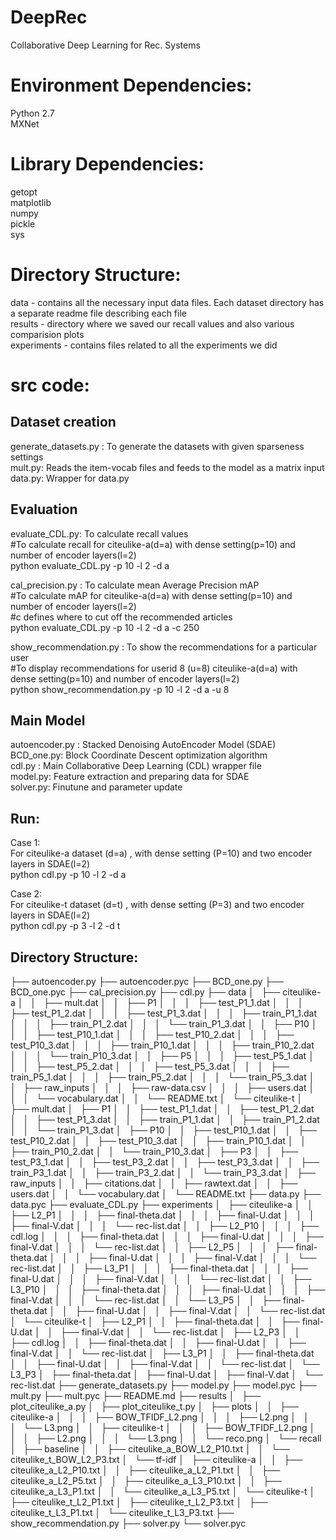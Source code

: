 # DeepRec
Collaborative Deep Learning for Rec. Systems

Environment Dependencies:
=========================
Python 2.7 <br>
MXNet <br>

Library Dependencies:
=====================
getopt <br>
matplotlib <br>
numpy <br>
pickle <br>
sys <br>

Directory Structure:
====================
data - contains all the necessary input data files. Each dataset directory has a separate readme file describing each file <br>
results - directory where we saved our recall values and also various comparision plots <br>
experiments - contains files related to all the experiments we did <br>

src code: <br>
=======
Dataset creation <br>
-----------------
generate_datasets.py : To generate the datasets with given sparseness settings <br>
mult.py: Reads the item-vocab files and feeds to the model as a matrix input<br>
data.py: Wrapper for data.py<br>

Evaluation 
-----------
evaluate_CDL.py: To calculate recall values <br>
#To calculate recall for citeulike-a(d=a) with dense setting(p=10) and number of encoder layers(l=2)<br>
python evaluate_CDL.py -p 10 -l 2 -d a <br>

cal_precision.py : To calculate mean Average Precision mAP <br>
#To calculate mAP for citeulike-a(d=a) with dense setting(p=10) and number of encoder layers(l=2)<br>
#c defines where to cut off the recommended articles <br>
python evaluate_CDL.py -p 10 -l 2 -d a -c 250 <br>

show_recommendation.py : To show the recommendations for a particular user<br>
#To display recommendations for userid 8 (u=8) citeulike-a(d=a) with dense setting(p=10) and number of encoder layers(l=2)<br>
python show_recommendation.py -p 10 -l 2 -d a -u 8<br>

Main Model
----------
autoencoder.py : Stacked Denoising AutoEncoder Model (SDAE)  <br>
BCD_one.py: Block Coordinate Descent optimization algorithm <br>
cdl.py : Main Collaborative Deep Learning (CDL) wrapper file <br>
model.py: Feature extraction and preparing data for SDAE <br>
solver.py: Finutune and parameter update <br>

Run:
---
Case 1: <br>
For citeulike-a dataset (d=a) , with dense setting (P=10) and two encoder layers in SDAE(l=2) <br>
python cdl.py -p 10 -l 2 -d a <br>

Case 2: <br>
For citeulike-t dataset (d=t) , with dense setting (P=3) and two encoder layers in SDAE(l=2) <br>
python cdl.py -p 3 -l 2 -d t

Directory Structure:
-------------------

├── autoencoder.py
├── autoencoder.pyc
├── BCD_one.py
├── BCD_one.pyc
├── cal_precision.py
├── cdl.py
├── data
│   ├── citeulike-a
│   │   ├── mult.dat
│   │   ├── P1
│   │   │   ├── test_P1_1.dat
│   │   │   ├── test_P1_2.dat
│   │   │   ├── test_P1_3.dat
│   │   │   ├── train_P1_1.dat
│   │   │   ├── train_P1_2.dat
│   │   │   └── train_P1_3.dat
│   │   ├── P10
│   │   │   ├── test_P10_1.dat
│   │   │   ├── test_P10_2.dat
│   │   │   ├── test_P10_3.dat
│   │   │   ├── train_P10_1.dat
│   │   │   ├── train_P10_2.dat
│   │   │   └── train_P10_3.dat
│   │   ├── P5
│   │   │   ├── test_P5_1.dat
│   │   │   ├── test_P5_2.dat
│   │   │   ├── test_P5_3.dat
│   │   │   ├── train_P5_1.dat
│   │   │   ├── train_P5_2.dat
│   │   │   └── train_P5_3.dat
│   │   ├── raw_inputs
│   │   │   ├── raw-data.csv
│   │   │   ├── users.dat
│   │   │   └── vocabulary.dat
│   │   └── README.txt
│   └── citeulike-t
│       ├── mult.dat
│       ├── P1
│       │   ├── test_P1_1.dat
│       │   ├── test_P1_2.dat
│       │   ├── test_P1_3.dat
│       │   ├── train_P1_1.dat
│       │   ├── train_P1_2.dat
│       │   └── train_P1_3.dat
│       ├── P10
│       │   ├── test_P10_1.dat
│       │   ├── test_P10_2.dat
│       │   ├── test_P10_3.dat
│       │   ├── train_P10_1.dat
│       │   ├── train_P10_2.dat
│       │   └── train_P10_3.dat
│       ├── P3
│       │   ├── test_P3_1.dat
│       │   ├── test_P3_2.dat
│       │   ├── test_P3_3.dat
│       │   ├── train_P3_1.dat
│       │   ├── train_P3_2.dat
│       │   └── train_P3_3.dat
│       ├── raw_inputs
│       │   ├── citations.dat
│       │   ├── rawtext.dat
│       │   ├── users.dat
│       │   └── vocabulary.dat
│       └── README.txt
├── data.py
├── data.pyc
├── evaluate_CDL.py
├── experiments
│   ├── citeulike-a
│   │   ├── L2_P1
│   │   │   ├── final-theta.dat
│   │   │   ├── final-U.dat
│   │   │   ├── final-V.dat
│   │   │   └── rec-list.dat
│   │   ├── L2_P10
│   │   │   ├── cdl.log
│   │   │   ├── final-theta.dat
│   │   │   ├── final-U.dat
│   │   │   ├── final-V.dat
│   │   │   └── rec-list.dat
│   │   ├── L2_P5
│   │   │   ├── final-theta.dat
│   │   │   ├── final-U.dat
│   │   │   ├── final-V.dat
│   │   │   └── rec-list.dat
│   │   ├── L3_P1
│   │   │   ├── final-theta.dat
│   │   │   ├── final-U.dat
│   │   │   ├── final-V.dat
│   │   │   └── rec-list.dat
│   │   ├── L3_P10
│   │   │   ├── final-theta.dat
│   │   │   ├── final-U.dat
│   │   │   ├── final-V.dat
│   │   │   └── rec-list.dat
│   │   └── L3_P5
│   │       ├── final-theta.dat
│   │       ├── final-U.dat
│   │       ├── final-V.dat
│   │       └── rec-list.dat
│   └── citeulike-t
│       ├── L2_P1
│       │   ├── final-theta.dat
│       │   ├── final-U.dat
│       │   ├── final-V.dat
│       │   └── rec-list.dat
│       ├── L2_P3
│       │   ├── cdl.log
│       │   ├── final-theta.dat
│       │   ├── final-U.dat
│       │   ├── final-V.dat
│       │   └── rec-list.dat
│       ├── L3_P1
│       │   ├── final-theta.dat
│       │   ├── final-U.dat
│       │   ├── final-V.dat
│       │   └── rec-list.dat
│       └── L3_P3
│           ├── final-theta.dat
│           ├── final-U.dat
│           ├── final-V.dat
│           └── rec-list.dat
├── generate_datasets.py
├── model.py
├── model.pyc
├── mult.py
├── mult.pyc
├── README.md
├── results
│   ├── plot_citeulike_a.py
│   ├── plot_citeulike_t.py
│   ├── plots
│   │   ├── citeulike-a
│   │   │   ├── BOW_TFIDF_L2.png
│   │   │   ├── L2.png
│   │   │   └── L3.png
│   │   ├── citeulike-t
│   │   │   ├── BOW_TFIDF_L2.png
│   │   │   ├── L2.png
│   │   │   └── L3.png
│   │   └── reco.png
│   └── recall
│       ├── baseline
│       │   ├── citeulike_a_BOW_L2_P10.txt
│       │   └── citeulike_t_BOW_L2_P3.txt
│       └── tf-idf
│           ├── citeulike-a
│           │   ├── citeulike_a_L2_P10.txt
│           │   ├── citeulike_a_L2_P1.txt
│           │   ├── citeulike_a_L2_P5.txt
│           │   ├── citeulike_a_L3_P10.txt
│           │   ├── citeulike_a_L3_P1.txt
│           │   └── citeulike_a_L3_P5.txt
│           └── citeulike-t
│               ├── citeulike_t_L2_P1.txt
│               ├── citeulike_t_L2_P3.txt
│               ├── citeulike_t_L3_P1.txt
│               └── citeulike_t_L3_P3.txt
├── show_recommendation.py
├── solver.py
└── solver.pyc

